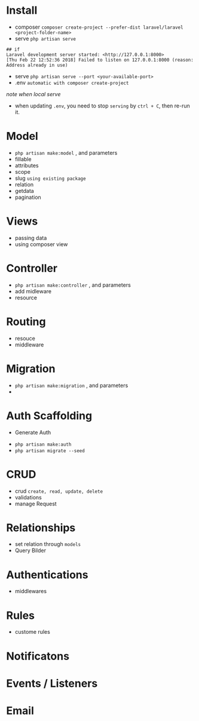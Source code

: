 # Install
- composer `composer create-project --prefer-dist laravel/laravel <project-folder-name>`
- serve `php artisan serve`
```
## if
Laravel development server started: <http://127.0.0.1:8000>
[Thu Feb 22 12:52:36 2018] Failed to listen on 127.0.0.1:8000 (reason: Address already in use)
```
- serve `php artisan serve --port <your-available-port>`
- .env `automatic with composer create-project`

*note when local serve*
- when updating `.env`, you need to stop `serving` by `ctrl + C`, then re-run it.
# Model
- `php artisan make:model` , and parameters
- fillable
- attributes
- scope
- slug `using existing package`
- relation
- getdata
- pagination

# Views
- passing data
- using composer view 

# Controller
- `php artisan make:controller` , and parameters
- add midleware
- resource

# Routing
- resouce
- middleware

# Migration
- `php artisan make:migration` , and parameters
- 

# Auth Scaffolding 
* Generate Auth
- `php artisan make:auth`
- `php artisan migrate --seed`



# CRUD
- crud `create, read, update, delete`
- validations
- manage Request

# Relationships
- set relation through `models`
- Query Bilder

# Authentications
- middlewares

# Rules
- custome rules

# Notificatons

# Events / Listeners

# Email


